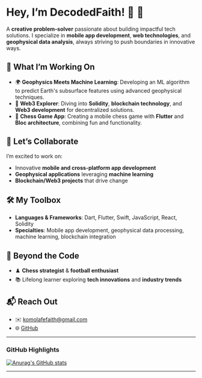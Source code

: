 
# Hey, I’m DecodedFaith! 👋 🤖  

A **creative problem-solver** passionate about building impactful tech solutions. I specialize in **mobile app development**, **web technologies**, and **geophysical data analysis**, always striving to push boundaries in innovative ways.  

## 🚀 What I’m Working On  
- 🌍 **Geophysics Meets Machine Learning**: Developing an ML algorithm to predict Earth's subsurface features using advanced geophysical techniques.  
- 🔗 **Web3 Explorer**: Diving into **Solidity**, **blockchain technology**, and **Web3 development** for decentralized solutions.  
- 📱 **Chess Game App**: Creating a mobile chess game with **Flutter** and **Bloc architecture**, combining fun and functionality.  

## 💼 Let’s Collaborate  
I’m excited to work on:  
- Innovative **mobile and cross-platform app development**  
- **Geophysical applications** leveraging **machine learning**  
- **Blockchain/Web3 projects** that drive change  

## 🛠️ My Toolbox  
- **Languages & Frameworks**: Dart, Flutter, Swift, JavaScript, React, Solidity  
- **Specialties**: Mobile app development, geophysical data processing, machine learning, blockchain integration  

## 🎯 Beyond the Code  
- ♟️ **Chess strategist** & **football enthusiast**  
- 📚 Lifelong learner exploring **tech innovations** and **industry trends**  

## 📬 Reach Out  
- ✉️ [komolafefaith@gmail.com](mailto:komolafefaith@gmail.com)  
- 🌐 [GitHub](https://github.com/decodedfaith)  

---

### GitHub Highlights  
[![Anurag's GitHub stats](https://github-readme-stats.vercel.app/api?username=decodedfaith&count_private=true&hide=stars&show_icons=true&theme=radical)](https://github.com/anuraghazra/github-readme-stats)  

---  
